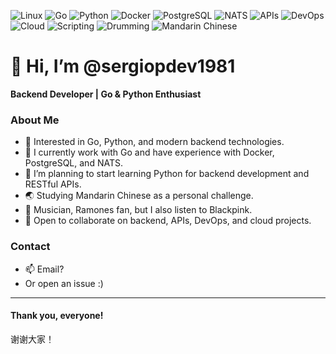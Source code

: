 ![Linux](https://img.shields.io/badge/Linux-OS-important?logo=linux)
![Go](https://img.shields.io/badge/Go-1.21-blue?logo=go)
![Python](https://img.shields.io/badge/Python-3.10%2B-blue?logo=python)
![Docker](https://img.shields.io/badge/Docker-ready-blue?logo=docker)
![PostgreSQL](https://img.shields.io/badge/PostgreSQL-db-blue?logo=postgresql)
![NATS](https://img.shields.io/badge/NATS-messaging-brightgreen?logo=nats)
![APIs](https://img.shields.io/badge/APIs-RESTful-orange?logo=fastapi)
![DevOps](https://img.shields.io/badge/DevOps-CI%2FCD-blueviolet?logo=githubactions)
![Cloud](https://img.shields.io/badge/Cloud-Ready-9cf?logo=cloud)
![Scripting](https://img.shields.io/badge/Scripting-Bash%2FPython-yellow?logo=gnubash)
![Drumming](https://img.shields.io/badge/Drumming-%F0%9F%A5%81-lightgrey)
![Mandarin Chinese](https://img.shields.io/badge/Mandarin-Chinese-red)

# 👋 Hi, I’m @sergiopdev1981

**Backend Developer | Go & Python Enthusiast**

### About Me

- 👀 Interested in Go, Python, and modern backend technologies.
- 💼 I currently work with Go and have experience with Docker, PostgreSQL, and NATS.  
- 🌱 I’m planning to start learning Python for backend development and RESTful APIs.  
- 🌏 Studying Mandarin Chinese as a personal challenge.
- 🥁 Musician, Ramones fan, but I also listen to Blackpink.
- 💞️ Open to collaborate on backend, APIs, DevOps, and cloud projects.

### Contact

- 📫 Email?
- Or open an issue :)

---

#### Thank you, everyone!  
谢谢大家！
